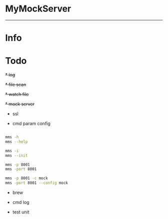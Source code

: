 # MyMockServer

---

# Info

# Todo

~~* log~~

~~* file scan~~ 

~~* watch file~~

~~* mock server~~

* ssl

* cmd param config

```bash

mms -h
mms --help

mms -i
mms --init

mms -p 8001
mms -port 8001

mms -p 8001 -c mock
mms -port 8001 --config mock
```

* brew

* cmd log

* test unit

